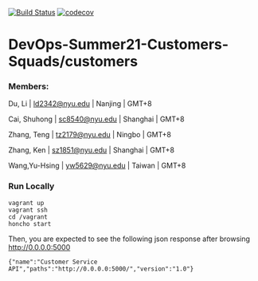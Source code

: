 [![Build Status](https://travis-ci.com/DevOps-Summer21-Customers-Squads/customers.svg?branch=main)](https://travis-ci.com/DevOps-Summer21-Customers-Squads/customers)
[![codecov](https://codecov.io/gh/DevOps-Summer21-Customers-Squads/customers/branch/main/graph/badge.svg?token=HJOTV34XKZ)](https://codecov.io/gh/DevOps-Summer21-Customers-Squads/customers)


# DevOps-Summer21-Customers-Squads/customers

### Members: 

Du, Li | ld2342@nyu.edu | Nanjing | GMT+8 

Cai, Shuhong | sc8540@nyu.edu | Shanghai | GMT+8

Zhang, Teng |  tz2179@nyu.edu | Ningbo | GMT+8 

Zhang, Ken | sz1851@nyu.edu | Shanghai | GMT+8 

Wang,Yu-Hsing | yw5629@nyu.edu | Taiwan | GMT+8 



### Run Locally

```
vagrant up
vagrant ssh
cd /vagrant
honcho start
```

Then, you are expected to see the following json response after browsing http://0.0.0.0:5000

```
{"name":"Customer Service API","paths":"http://0.0.0.0:5000/","version":"1.0"}
```



